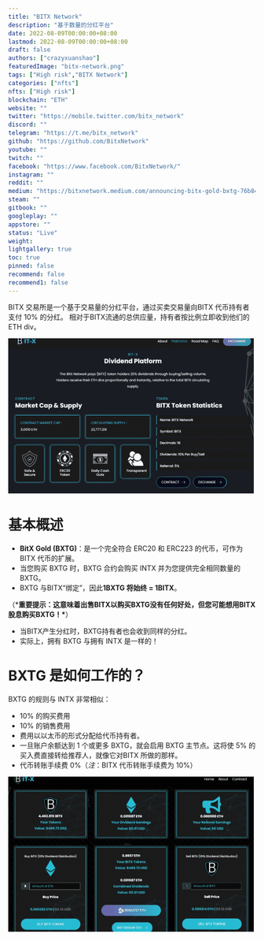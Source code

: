 ```yaml
---
title: "BITX Network"
description: "基于数量的分红平台"
date: 2022-08-09T00:00:00+08:00
lastmod: 2022-08-09T00:00:00+08:00
draft: false
authors: ["crazyxuanshao"]
featuredImage: "bitx-network.png"
tags: ["High risk","BITX Network"]
categories: ["nfts"]
nfts: ["High risk"]
blockchain: "ETH"
website: ""
twitter: "https://mobile.twitter.com/bitx_network"
discord: ""
telegram: "https://t.me/bitx_network"
github: "https://github.com/BitxNetwork"
youtube: ""
twitch: ""
facebook: "https://www.facebook.com/BitxNetwork/"
instagram: ""
reddit: ""
medium: "https://bitxnetwork.medium.com/announcing-bitx-gold-bxtg-76b8461e1987"
steam: ""
gitbook: ""
googleplay: ""
appstore: ""
status: "Live"
weight: 
lightgallery: true
toc: true
pinned: false
recommend: false
recommend1: false
---
```

<p>BITX 交易所是一个基于交易量的分红平台，通过买卖交易量向BITX 代币持有者支付 10% 的分红。 相对于BITX流通的总供应量，持有者按比例立即收到他们的ETH div。</p>

![idnsd](idnsd.png)

# 基本概述

- **BitX Gold (BXTG)**：是一个完全符合 ERC20 和 ERC223 的代币，可作为BITX 代币的扩展。
- 当您购买 BXTG 时，BXTG 合约会购买 INTX 并为您提供完全相同数量的 BXTG。
- BXTG 与BITX“绑定”，因此**1BXTG 将始终 = 1BITX**。

（***重要提示：这意味着出售BITX以购买BXTG没有任何好处，但您可能想用BITX股息购买BXTG！\***）

- 当BITX产生分红时，BXTG持有者也会收到同样的分红。
- 实际上，拥有 BXTG 与拥有 INTX 是一样的！

# BXTG 是如何工作的？

BXTG 的规则与 INTX 非常相似：

- 10% 的购买费用
- 10% 的销售费用
- 费用以以太币的形式分配给代币持有者。
- 一旦账户余额达到 1 个或更多 BXTG，就会启用 BXTG 主节点。这将使 5% 的买入费直接转给推荐人，就像它对BITX 所做的那样。
- 代币转账手续费 0%（*注*：BITX 代币转账手续费为 10%）

![insd](insd.png)